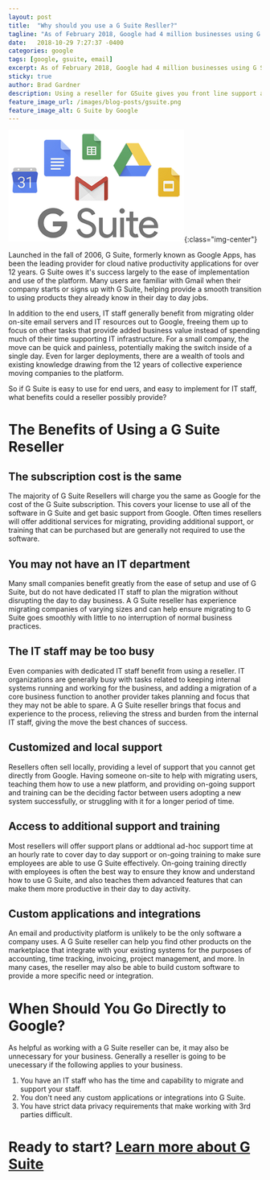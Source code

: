 ```yaml
---
layout: post
title:  "Why should you use a G Suite Resller?"
tagline: "As of February 2018, Google had 4 million businesses using G Suite for email and file storage, collaborating on documents, video conferencing and more"
date:   2018-10-29 7:27:37 -0400
categories: google
tags: [google, gsuite, email]
excerpt: As of February 2018, Google had 4 million businesses using G Suite for email and file storage, collaborating on documents, video conferencing and more. 
sticky: true
author: Brad Gardner
description: Using a reseller for GSuite gives you front line support and the peace of mind that you don't miss any implementation details when deploying GSuite. Set up GSuite with Seven Hills Technology today.
feature_image_url: /images/blog-posts/gsuite.png
feature_image_alt: G Suite by Google
---
```


![Google G Suite Logo](/images/gsuite.png){:class="img-center"}

Launched in the fall of 2006, G Suite, formerly known as Google Apps, has been the leading provider for cloud native productivity applications for over 12 years. G Suite owes it's success largely to the ease of implementation and use of the platform. Many users are familiar with Gmail when their company starts or signs up with G Suite, helping provide a smooth transition to using products they already know in their day to day jobs. 

In addition to the end users, IT staff generally benefit from migrating older on-site email servers and IT resources out to Google, freeing them up to focus on other tasks that provide added business value instead of spending much of their time supporting IT infrastructure. For a small company, the move can be quick and painless, potentially making the switch inside of a single day. Even for larger deployments, there are a wealth of tools and existing knowledge drawing from the 12 years of collective experience moving companies to the platform.

So if G Suite is easy to use for end uers, and easy to implement for IT staff, what benefits could a reseller possibly provide?

# The Benefits of Using a G Suite Reseller

## The subscription cost is the same

The majority of G Suite Resellers will charge you the same as Google for the cost of the G Suite subscription. This covers your license to use all of the software in G Suite and get basic support from Google. Often times resellers will offer additional services for migrating, providing additional support, or training that can be purchased but are generally not required to use the software.

## You may not have an IT department

Many small companies benefit greatly from the ease of setup and use of G Suite, but do not have dedicated IT staff to plan the migration without disrupting the day to day business. A G Suite reseller has experience migrating companies of varying sizes and can help ensure migrating to G Suite goes smoothly with little to no interruption of normal business practices.

## The IT staff may be too busy

Even companies with dedicated IT staff benefit from using a reseller. IT organizations are generally busy with tasks related to keeping internal systems running and working for the business, and adding a migration of a core business function to another provider takes planning and focus that they may not be able to spare. A G Suite reseller brings that focus and experience to the process, relieving the stress and burden from the internal IT staff, giving the move the best chances of success.

## Customized and local support

Resellers often sell locally, providing a level of support that you cannot get directly from Google. Having someone on-site to help with migrating users, teaching them how to use a new platform, and providing on-going support and training can be the deciding factor between users adopting a new system successfully, or struggling with it for a longer period of time.

## Access to additional support and training

Most resellers will offer support plans or addtional ad-hoc support time at an hourly rate to cover day to day support or on-going training to make sure employees are able to use G Suite effectively. On-going training directly with employees is often the best way to ensure they know and understand how to use G Suite, and also teaches them advanced features that can make them more productive in their day to day activity.

## Custom applications and integrations

An email and productivity platform is unlikely to be the only software a company uses. A G Suite reseller can help you find other products on the marketplace that integrate with your existing systems for the purposes of accounting, time tracking, invoicing, project management, and more. In many cases, the reseller may also be able to build custom software to provide a more specific need or integration.

# When Should You Go Directly to Google?

As helpful as working with a G Suite reseller can be, it may also be unnecessary for your business. Generally a reseller is going to be unecessary if the following applies to your business.

1. You have an IT staff who has the time and capability to migrate and support your staff.
2. You don't need any custom applications or integrations into G Suite.
3. You have strict data privacy requirements that make working with 3rd parties difficult.


# Ready to start? [Learn more about G Suite](https://sevenhillstechnology.com/gsuite)